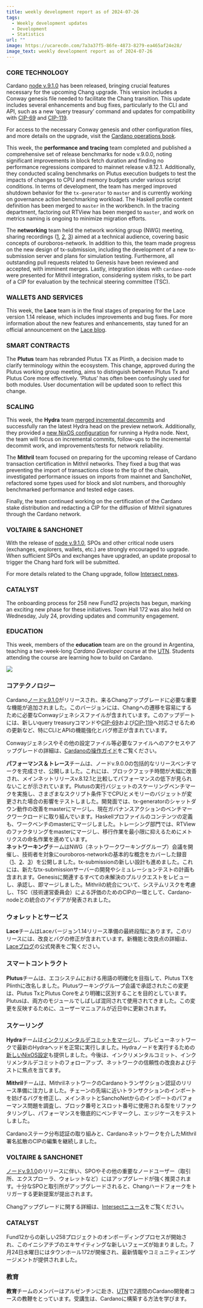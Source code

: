```yaml
---
title: weekly development report as of 2024-07-26
tags:
  - Weekly development updates
  - Development
  - Statistics
url: ""
image: https://ucarecdn.com/7a3a37f5-86fe-4873-8279-ea465af24e28/
image_text: weekly development report as of 2024-07-26
---
```


### CORE TECHNOLOGY

Cardano [node v.9.1.0](https://github.com/IntersectMBO/cardano-node/releases/tag/9.1.0) has been released, bringing crucial features necessary for the upcoming Chang upgrade. This version includes a Conway genesis file needed to facilitate the Chang transition. This update includes several enhancements and bug fixes, particularly to the CLI and API, such as a new ‘query treasury’ command and updates for compatibility with [CIP-69](https://cips.cardano.org/cip/CIP-0069) and [CIP-119](https://cips.cardano.org/cip/CIP-0119).

For access to the necessary Conway genesis and other configuration files, and more details on the upgrade, visit the [Cardano operations book](https://book.play.dev.cardano.org/).

This week, the **performance and tracing** team completed and published a comprehensive set of release benchmarks for node v.9.0.0, noting significant improvements in block fetch duration and finding no performance regressions compared to mainnet release v.8.12.1. Additionally, they conducted scaling benchmarks on Plutus execution budgets to test the impacts of changes to CPU and memory budgets under various script conditions. In terms of development, the team has merged improved shutdown behavior for the `tx-generator` to `master` and is currently working on governance action benchmarking workload. The Haskell profile content definition has been merged to `master` in the workbench. In the tracing department, factoring out RTView has been merged to `master`, and work on metrics naming is ongoing to minimize migration efforts.

The **networking** team held the network working group (NWG) meeting, sharing recordings ([1](https://drive.google.com/file/d/1J_o2iGy4jeIR6X1x9D6p_nHKLCNjgX6h/preview), [2](https://drive.google.com/file/d/1CsqC1R_GMliWkKJaeSCf-xrZG6F6yvMv/preview), [3](https://drive.google.com/file/d/1QV46QqmpkfPVcoKxueYHg4Qe7rPQzOer/preview)) aimed at a technical audience, covering basic concepts of ouroboros-network. In addition to this, the team made progress on the new design of tx-submission, including the development of a new tx-submission server and plans for simulation testing. Furthermore, all outstanding pull requests related to Genesis have been reviewed and accepted, with imminent merges. Lastly, integration ideas with `cardano-node` were presented for Mithril integration, considering system risks, to be part of a CIP for evaluation by the technical steering committee (TSC).

### WALLETS AND SERVICES

This week, the **Lace** team is in the final stages of preparing for the Lace version 1.14 release, which includes improvements and bug fixes. For more information about the new features and enhancements, stay tuned for an official announcement on the [Lace blog](https://www.lace.io/blog).

### SMART CONTRACTS

The **Plutus** team has rebranded Plutus TX as Plinth, a decision made to clarify terminology within the ecosystem. This change, approved during the Plutus working group meeting, aims to distinguish between Plutus Tx and Plutus Core more effectively. ‘Plutus’ has often been confusingly used for both modules. User documentation will be updated soon to reflect this change.

### SCALING

This week, the **Hydra** team [merged incremental decommits](https://github.com/cardano-scaling/hydra/pull/1344) and successfully ran the latest Hydra head on the preview network. Additionally, they provided a [new NixOS configuration](https://github.com/cardano-scaling/hydra/pull/1506) for running a Hydra node. Next, the team will focus on incremental commits, follow-ups to the incremental decommit work, and improvements/tests for network reliability.

The **Mithril** team focused on preparing for the upcoming release of Cardano transaction certification in Mithril networks. They fixed a bug that was preventing the import of transactions close to the tip of the chain, investigated performance issues on imports from mainnet and SanchoNet, refactored some types used for block and slot numbers, and thoroughly benchmarked performance and tested edge cases.

Finally, the team continued working on the certification of the Cardano stake distribution and redacting a CIP for the diffusion of Mithril signatures through the Cardano network.

### VOLTAIRE & SANCHONET

With the release of [node v.9.1.0](https://github.com/IntersectMBO/cardano-node/releases/tag/9.1.0), SPOs and other critical node users (exchanges, explorers, wallets, etc.) are strongly encouraged to upgrade. When sufficient SPOs and exchanges have upgraded, an update proposal to trigger the Chang hard fork will be submitted.

For more details related to the Chang upgrade, follow [Intersect news](https://www.intersectmbo.org/news).

### CATALYST

The onboarding process for 258 new Fund12 projects has begun, marking an exciting new phase for these initiatives. Town Hall 172 was also held on Wednesday, July 24, providing updates and community engagement.

### EDUCATION

This week, members of the **education** team are on the ground in Argentina, teaching a two-week-long _Cardano Developer_ course at the [UTN](https://utn.edu.ar/es/). Students attending the course are learning how to build on Cardano.

![](https://ucarecdn.com/be88d061-34be-4457-b492-82659561f27d/-/preview/-/format/auto/-/quality/smart/)

### コアテクノロジー

Cardano[ノードv.9.1.0](https://github.com/IntersectMBO/cardano-node/releases/tag/9.1.0)がリリースされ、来るChangアップグレードに必要な重要な機能が追加されました。このバージョンには、Changへの遷移を容易にするために必要なConwayジェネシスファイルが含まれています。このアップデートには、新しいquery treasuryコマンドや[CIP-69](https://cips.cardano.org/cip/CIP-0069)および[CIP-119](https://cips.cardano.org/cip/CIP-0119)へ対応させるための更新など、特にCLIとAPIの機能強化とバグ修正が含まれています。

Conwayジェネシスやその他の設定ファイル等必要なファイルへのアクセスやアップグレードの詳細は、[Cardanoの操作ガイド](https://book.play.dev.cardano.org/)をご覧ください。

**パフォーマンス＆トレース**チームは、ノードv.9.0.0の包括的なリリースベンチマークを完成させ、公開しました。これには、ブロックフェッチ時間が大幅に改善され、メインネットリリースv.8.12.1と比較してパフォーマンスの低下が見られないことが示されています。Plutusの実行バジェットのスケーリングベンチマークを実施し、さまざまなスクリプト条件下でCPUとメモリーのバジェットが変更された場合の影響をテストしました。開発面では、tx-generatorのシャットダウン動作の改善をmasterにマージし、現在ガバナンスアクションのベンチマークワークロードに取り組んでいます。Haskellプロファイルのコンテンツの定義も、ワークベンチのmasterにマージしました。トレーシング部門では、RTViewのファクタリングをmasterにマージし、移行作業を最小限に抑えるためにメトリクスの命名作業を進めています。  
**ネットワーキング**チームはNWG（ネットワークワーキンググループ）会議を開催し、技術者を対象にouroboros-networkの基本的な概念をカバーした録音（[1](https://drive.google.com/file/d/1J_o2iGy4jeIR6X1x9D6p_nHKLCNjgX6h/preview)、[2](https://drive.google.com/file/d/1CsqC1R_GMliWkKJaeSCf-xrZG6F6yvMv/preview)、[3](https://drive.google.com/file/d/1QV46QqmpkfPVcoKxueYHg4Qe7rPQzOer/preview)）を公開しました。tx-submissionの新しい設計も進めました。これには、新たなtx-submissionサーバーの開発やシミュレーションテストの計画も含まれます。Genesisに関連するすべての未解決のプルリクエストをレビューし、承認し、即マージしました。Mithrilの統合について、システムリスクを考慮し、TSC（技術運営委員会）による評価のためのCIPの一環として、Cardano-nodeとの統合のアイデアが発表されました。

### ウォレットとサービス

**Lace**チームはLaceバージョン1.14リリース準備の最終段階にあります。このリリースには、改良とバグの修正が含まれています。新機能と改良点の詳細は、[Laceブログ](https://www.lace.io/blog)の公式発表をご覧ください。

### スマートコントラクト

**Plutus**チームは、エコシステムにおける用語の明確化を目指して、Plutus TXをPlinthに改名しました。Plutusワーキンググループ会議で承認されたこの変更は、Plutus TxとPlutus Coreをより明確に区別することを目的としています。Plutusは、両方のモジュールでしばしば混同されて使用されてきました。この変更を反映するために、ユーザーマニュアルが近日中に更新されます。

### スケーリング

**Hydra**チームは[インクリメンタルデコミットをマージ](https://github.com/cardano-scaling/hydra/pull/1344)し、プレビューネットワークで最新のHydraヘッドを正常に実行しました。Hydraノードを実行するための[新しいNixOS設定](https://github.com/cardano-scaling/hydra/pull/1506)も提供しました。今後は、インクリメンタルコミット、インクリメンタルデコミットのフォローアップ、ネットワークの信頼性の改良およびテストに焦点を当てます。

**Mithril**チームは、MithrilネットワークのCardanoトランザクション認証のリリース準備に注力しました。チェーンの先端に近いトランザクションのインポートを妨げるバグを修正し、メインネットとSanchoNetからのインポートのパフォーマンス問題を調査し、ブロック番号とスロット番号に使用される型をリファクタリングし、パフォーマンスを徹底的にベンチマークし、エッジケースをテストしました。

Cardanoステーク分布認証の取り組みと、Cardanoネットワークを介したMithril署名拡散のCIPの編集を継続しました。

### VOLTAIRE & SANCHONET

[ノードv.9.1.0](https://github.com/IntersectMBO/cardano-node/releases/tag/9.1.0)のリリースに伴い、SPOやその他の重要なノードユーザー（取引所、エクスプローラ、ウォレットなど）にはアップグレードが強く推奨されます。十分なSPOと取引所がアップグレードされると、Changハードフォークをトリガーする更新提案が提出されます。

Changアップグレードに関する詳細は、[Intersectニュース](https://www.intersectmbo.org/news)をご覧ください。

### CATALYST

Fund12からの新しい258プロジェクトのオンボーディングプロセスが開始され、このイニシアチブのエキサイティングな新しいフェーズが始まりました。7月24日水曜日にはタウンホール172が開催され、最新情報やコミュニティエンゲージメントが提供されました。

### 教育

**教育**チームのメンバーはアルゼンチンに赴き、[UTN](https://utn.edu.ar/es/)で2週間のCardano開発者コースの教鞭をとっています。受講生は、Cardanoに構築する方法を学びます。
